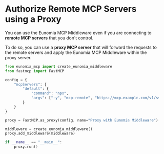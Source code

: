 # Authorize Remote MCP Servers using a Proxy

You can use the Eunomia MCP Middleware even if you are connecting to **remote MCP servers** that you don't control.

To do so, you can use a **proxy MCP server** that will forward the requests to the remote servers and apply the Eunomia MCP Middleware within the proxy server.

```python
from eunomia_mcp import create_eunomia_middleware
from fastmcp import FastMCP

config = {
    "mcpServers": {
        "default": {
            "command": "npx",
            "args": ["-y", "mcp-remote", "https://mcp.example.com/v1/sse"],
        }
    }
}

proxy = FastMCP.as_proxy(config, name="Proxy with Eunomia Middleware")

middleware = create_eunomia_middleware()
proxy.add_middleware(middleware)

if __name__ == "__main__":
    proxy.run()
```
